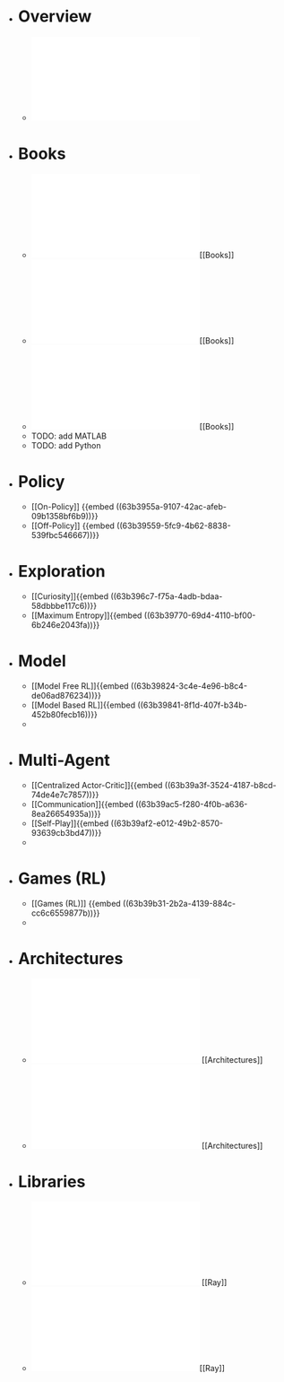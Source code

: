 - # Overview
	- ![A Brief Survey of Deep Reinforcement Learning.pdf](../assets/A_Brief_Survey_of_Deep_Reinforcement_Learning_1672627313337_0.pdf)
- # Books
	- ![bookdraft2017.pdf](../assets/bookdraft2017_1672678693378_0.pdf)[[Books]]
	- ![bookdraft2018.pdf](../assets/bookdraft2018_1672678719784_0.pdf)[[Books]]
	- ![Solution Manual.pdf](../assets/Solution_Manual_1672678742844_0.pdf)[[Books]]
	- TODO: add MATLAB
	- TODO: add Python
- # Policy
	- [[On-Policy]] {{embed ((63b3955a-9107-42ac-afeb-09b1358bf6b9))}}
	- [[Off-Policy]] {{embed ((63b39559-5fc9-4b62-8838-539fbc546667))}}
- # Exploration
	- [[Curiosity]]{{embed ((63b396c7-f75a-4adb-bdaa-58dbbbe117c6))}}
	- [[Maximum Entropy]]{{embed ((63b39770-69d4-4110-bf00-6b246e2043fa))}}
- # Model
	- [[Model Free RL]]{{embed ((63b39824-3c4e-4e96-b8c4-de06ad876234))}}
	- [[Model Based RL]]{{embed ((63b39841-8f1d-407f-b34b-452b80fecb16))}}
	-
- # Multi-Agent
	- [[Centralized Actor-Critic]]{{embed ((63b39a3f-3524-4187-b8cd-74de4e7c7857))}}
	- [[Communication]]{{embed ((63b39ac5-f280-4f0b-a636-8ea26654935a))}}
	- [[Self-Play]]{{embed ((63b39af2-e012-49b2-8570-93639cb3bd47))}}
	-
- # Games (RL)
	- [[Games (RL)]] {{embed ((63b39b31-2b2a-4139-884c-cc6c6559877b))}}
	-
- # Architectures
	- ![Asynchronous Methods for Deep Reinforcement Learning.pdf](../assets/Asynchronous_Methods_for_Deep_Reinforcement_Learning_1672677904946_0.pdf) [[Architectures]]
	- ![Sample Factory - Egocentric 3D Control from Pixels at 100000 FPS with Asynchronous Reinforcement Learning.pdf](../assets/Sample_Factory_-_Egocentric_3D_Control_from_Pixels_at_100000_FPS_with_Asynchronous_Reinforcement_Learning_1672677909938_0.pdf) [[Architectures]]
- # Libraries
	- ![RLlib - Abstractions for Distributed Reinforcement Learning.pdf](../assets/RLlib_-_Abstractions_for_Distributed_Reinforcement_Learning_1672677101916_0.pdf) [[Ray]]
	- ![Tianshou - a Highly Modularized Deep Reinforcement Learning Library.pdf](../assets/Tianshou_-_a_Highly_Modularized_Deep_Reinforcement_Learning_Library_1672677194957_0.pdf)[[Ray]]